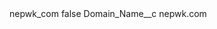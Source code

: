<?xml version="1.0" encoding="UTF-8"?>
<CustomMetadata xmlns="http://soap.sforce.com/2006/04/metadata" xmlns:xsi="http://www.w3.org/2001/XMLSchema-instance" xmlns:xsd="http://www.w3.org/2001/XMLSchema">
    <label>nepwk_com</label>
    <protected>false</protected>
    <values>
        <field>Domain_Name__c</field>
        <value xsi:type="xsd:string">nepwk.com</value>
    </values>
</CustomMetadata>
